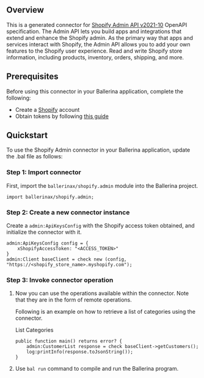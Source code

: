 ## Overview
This is a generated connector for [Shopify Admin API v2021-10](https://shopify.dev/api/admin-rest) OpenAPI specification.
The Admin API lets you build apps and integrations that extend and enhance the Shopify admin.
As the primary way that apps and services interact with Shopify, the Admin API allows you to add your own features to the Shopify user experience. 
Read and write Shopify store information, including products, inventory, orders, shipping, and more.

## Prerequisites

Before using this connector in your Ballerina application, complete the following:

* Create a [Shopify](https://www.shopify.com) account
* Obtain tokens by following [this guide](https://shopify.dev/apps/auth/oauth)
 
## Quickstart

To use the Shopify Admin connector in your Ballerina application, update the .bal file as follows:

### Step 1: Import connector
First, import the `ballerinax/shopify.admin` module into the Ballerina project.
```ballerina
import ballerinax/shopify.admin;
```

### Step 2: Create a new connector instance
Create a `admin:ApiKeysConfig` with the Shopify access token obtained, and initialize the connector with it.
```ballerina
admin:ApiKeysConfig config = {
    xShopifyAccessToken: "<ACCESS_TOKEN>"
}
admin:Client baseClient = check new (config, "https://<shopify_store_name>.myshopify.com");
```

### Step 3: Invoke connector operation
1. Now you can use the operations available within the connector. Note that they are in the form of remote operations.

    Following is an example on how to retrieve a list of categories using the connector.

    List Categories

    ```ballerina
    public function main() returns error? {
        admin:CustomerList response = check baseClient->getCustomers();
        log:printInfo(response.toJsonString());
    }
    ``` 

2. Use `bal run` command to compile and run the Ballerina program.
